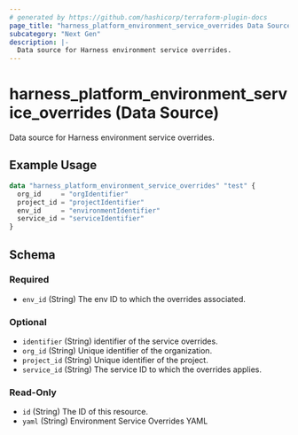 ```yaml
---
# generated by https://github.com/hashicorp/terraform-plugin-docs
page_title: "harness_platform_environment_service_overrides Data Source - terraform-provider-harness"
subcategory: "Next Gen"
description: |-
  Data source for Harness environment service overrides.
---
```


# harness_platform_environment_service_overrides (Data Source)

Data source for Harness environment service overrides.

## Example Usage

```terraform
data "harness_platform_environment_service_overrides" "test" {
  org_id     = "orgIdentifier"
  project_id = "projectIdentifier"
  env_id     = "environmentIdentifier"
  service_id = "serviceIdentifier"
}
```

<!-- schema generated by tfplugindocs -->
## Schema

### Required

- `env_id` (String) The env ID to which the overrides associated.

### Optional

- `identifier` (String) identifier of the service overrides.
- `org_id` (String) Unique identifier of the organization.
- `project_id` (String) Unique identifier of the project.
- `service_id` (String) The service ID to which the overrides applies.

### Read-Only

- `id` (String) The ID of this resource.
- `yaml` (String) Environment Service Overrides YAML
